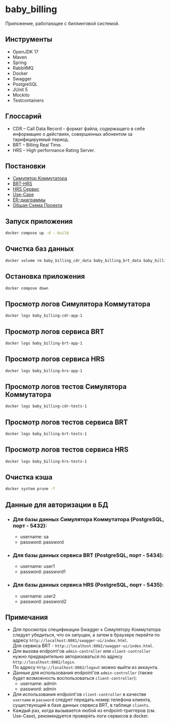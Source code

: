 # baby_billing
Приложение, работающее с биллинговой системой.

## Инструменты

- OpenJDK 17
- Maven
- Spring
- RabbitMQ
- Docker
- Swagger
- PostgreSQL
- JUnit 5
- Mockito
- Testcontainers

## Глоссарий

- CDR – Call Data Record – формат файла, содержащего в себе информацию о действиях, совершенных абонентом за тарифицируемый период.
- BRT – Billing Real Time.
- HRS – High performance Rating Server.

## Постановки

- [Симулятор Коммутатора](https://docs.google.com/document/d/1uD2oaUhXccn-I2PdqZ1q3_mYTdI2XhHQ/edit?usp=sharing&ouid=113918469695711497887&rtpof=true&sd=true)
- [BRT-HRS](https://docs.google.com/document/d/1GosTWBp7OSpktRpfLRm14eGcjLiYv3jZ/edit?usp=sharing&ouid=113918469695711497887&rtpof=true&sd=true)
- [HRS Сервис](https://docs.google.com/document/d/1HjNd-IDC5nQDPpJ3f3gAjznPFq5SsIfD/edit?usp=sharing&ouid=113918469695711497887&rtpof=true&sd=true)
- [Use-Case](https://docs.google.com/document/d/19Jym4V2EAc4hVurmnbo5_9UYn61sK6K0/edit?usp=sharing&ouid=113918469695711497887&rtpof=true&sd=true)
- [ER-диаграммы](https://drive.google.com/file/d/1IyLWccGDe9aAdz40KbILt1M-0gVmsE-h/view?usp=sharing)
- [Общая Схема Проекта](https://drive.google.com/file/d/1UJjf8MSSPOa2BXljRD3xHSOZudCxqQH4/view?usp=sharing)

## Запуск приложения

```bash
docker compose up -d --build
```

## Очистка баз данных

```bash
docker volume rm baby_billing_cdr_data baby_billing_brt_data baby_billing_hrs_data
```

## Остановка приложения

```bash
docker compose down
```
## Просмотр логов Симулятора Коммутатора

```bash
docker logs baby_billing-cdr-app-1
```

## Просмотр логов сервиса BRT

```bash
docker logs baby_billing-brt-app-1
```

## Просмотр логов сервиса HRS

```bash
docker logs baby_billing-hrs-app-1
```

## Просмотр логов тестов Симулятора Коммутатора

```bash
docker logs baby_billing-cdr-tests-1
```

## Просмотр логов тестов сервиса BRT

```bash
docker logs baby_billing-brt-tests-1
```

## Просмотр логов тестов сервиса HRS

```bash
docker logs baby_billing-hrs-tests-1
```

## Очистка кэша

```bash
docker system prune -f
```

## Данные для авторизации в БД

- ### Для базы данных Симулятора Коммутатора (PostgreSQL, порт - 5432):
    - username: sa
    - password: password

- ### Для базы данных сервиса BRT (PostgreSQL, порт - 5434):
    - username: user1
    - password: password1

- ### Для базы данных сервиса HRS (PostgreSQL, порт - 5435):
    - username: user2
    - password: password2

## Примечания
- Для просмотра спецификации Swagger к Симулятору Коммутатора следует убедиться, что он запущен, а затем в браузере перейти по адресу ```http://localhost:8081/swagger-ui/index.html```.<br>
  Для сервиса BRT - ```http://localhost:8082/swagger-ui/index.html```.
- Для вызова endpoint'ов ```admin-controller``` или ```client-controller``` нужно предварительно авторизоваться по адресу ```http://localhost:8082/login```.<br>
  По адресу ```http://localhost:8082/logout``` можно выйти из аккаунта.
- Данные для использования endpoint'ов ```admin-controller``` (также будет возможность воспользоваться ```client-controller```):
    - username: admin
    - password: admin
- Для использования endpoint'ов ```client-controller``` в качестве ```username``` и ```password``` следует передать номер телефона клиента, существующий в базе данных сервиса BRT, в таблице ```clients```.
- Каждый раз, когда вызывается любой из endpoint-триггеров (см. Use-Case), рекомендуется проверять логи сервисов в docker.

